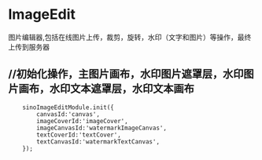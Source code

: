 # ImageEdit
图片编辑器,包括在线图片上传，裁剪，旋转，水印（文字和图片）等操作，最终上传到服务器
## //初始化操作，主图片画布，水印图片遮罩层，水印图片画布，水印文本遮罩层，水印文本画布
        sinoImageEditModule.init({
            canvasId:'canvas',
            imageCoverId:'imageCover',
            imageCanvasId:'watermarkImageCanvas',
            textCoverId:'textCover',
            textCanvasId:'watermarkTextCanvas',
        });
